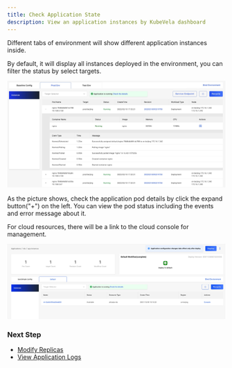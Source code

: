 ```yaml
---
title: Check Application State
description: View an application instances by KubeVela dashboard
---
```


Different tabs of environment will show different application instances inside.

By default, it will display all instances deployed in the environment, you can filter the status by select targets.

![pod list](../../../resources/pod-list.jpg)

As the picture shows, check the application pod details by click the expand button("+") on the left. You can view the pod status including the events and error message about it.

For cloud resources, there will be a link to the cloud console for management.

![rds-instances](../../../resources/rds-instances.jpg)

### Next Step

* [Modify Replicas](../../../tutorials/scaler)
* [View Application Logs](./get-application-log)
